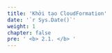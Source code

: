 ```yaml
---
title: 'Khởi tạo CloudFormation'
date: '`r Sys.Date()`'
weight: 1
chapter: false
pre: ' <b> 2.1. </b> '
---
```

